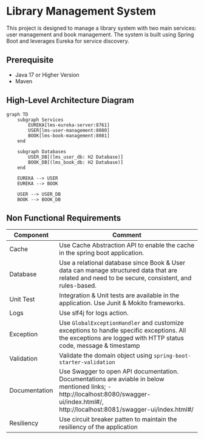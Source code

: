 # Library Management System

This project is designed to manage a library system with two main services: user management and book management. The system is built using Spring Boot and leverages Eureka for service discovery.
 
## Prerequisite 
- Java 17 or Higher Version
- Maven

## High-Level Architecture Diagram

```mermaid
graph TD
    subgraph Services
        EUREKA[lms-eureka-server:8761]
        USER[lms-user-management:8080]
        BOOK[lms-book-management:8081]
    end

    subgraph Databases
        USER_DB[(lms_user_db: H2 Database)]
        BOOK_DB[(lms_book_db: H2 Database)]
    end

    EUREKA --> USER
    EUREKA --> BOOK

    USER --> USER_DB
    BOOK --> BOOK_DB
```


## Non Functional Requirements


| Component               |Comment                |                  
|----------------|-------------------------------|
|Cache|Use Cache Abstraction API to enable the cache in the spring boot application.           |           
|Database          |Use a relational database since Book & User data can manage structured data that are related and need to be secure, consistent, and rules-based.          |           
|Unit Test          |Integration & Unit tests are available in the application. Use Junit & Mokito frameworks.
|Logs|Use slf4j for logs action.|
|Exception|Use `GlobalExceptionHandler` and customize exceptions to handle specific exceptions. All the exceptions are logged with HTTP status code, message & timestamp|
|Validation|Validate the domain object using `spring-boot-starter-validation`|
|Documentation|Use Swagger to open API documentation. Documentations are aviable in below mentioned links; - http://localhost:8080/swagger-ui/index.html#/, http://localhost:8081/swagger-ui/index.html#/
|Resiliency|Use circuit breaker patten to maintain the resiliency of the application|
